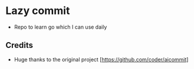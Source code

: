 # Lazy commit

- Repo to learn go which I can use daily

## Credits

- Huge thanks to the original project [https://github.com/coder/aicommit]

